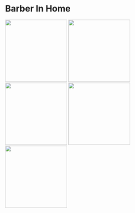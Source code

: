 # Barber In Home

<p>
  <img width="200"  src="https://user-images.githubusercontent.com/32207134/41182322-7fbe69bc-6b4b-11e8-824a-4691159cd4b9.png">
  <img width="200"  src="https://user-images.githubusercontent.com/32207134/41182324-7fdd4d14-6b4b-11e8-901c-92cfaf9e0666.png">
  <img width="200"  src="https://user-images.githubusercontent.com/32207134/41182309-7e261122-6b4b-11e8-9a24-71af7b5a3091.png">
  <img width="200"  src="https://user-images.githubusercontent.com/32207134/41182310-7e459952-6b4b-11e8-91d5-7a0cc4bb6422.png">
  <img width="200"  src="https://user-images.githubusercontent.com/32207134/41182311-7e632c24-6b4b-11e8-80a4-21d0dc01d554.png">  
</p>
